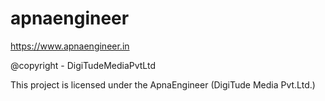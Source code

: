 # apnaengineer

https://www.apnaengineer.in

@copyright - DigiTudeMediaPvtLtd

This project is licensed under the ApnaEngineer (DigiTude Media Pvt.Ltd.)
